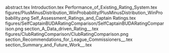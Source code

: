 abstract.tex
Introduction.tex
Performance_of_Existing_Rating_System.tex
figures/PlusMinusDistribution_WinProbability/PlusMinusDistribution_WinProbability.png
Self_Assessment_Ratings_and_Captain Ratings.tex
figures/SelfCaptainBUDARatingComparison/SelfCaptainBUDARatingComparison.png
section_A_Data_driven_Rating__.tex
figures/ClubRatingComparison/ClubRatingComparison.png
section_Recommendations_for_League_Commissioners__.tex
section_Summary_and_Future_Work__.tex

